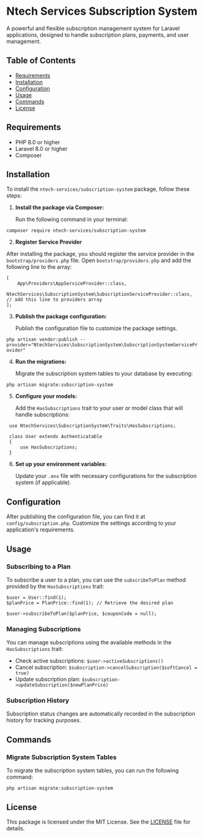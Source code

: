 # Ntech Services Subscription System

A powerful and flexible subscription management system for Laravel applications, designed to handle subscription plans, payments, and user management.

## Table of Contents
- [Requirements](#requirements)
- [Installation](#installation)
- [Configuration](#configuration)
- [Usage](#usage)
- [Commands](#commands)
- [License](#license)

## Requirements

- PHP 8.0 or higher
- Laravel 8.0 or higher
- Composer

## Installation

To install the `ntech-services/subscription-system` package, follow these steps:

1. **Install the package via Composer:**

   Run the following command in your terminal:

  `composer require ntech-services/subscription-system`

  
2. **Register Service Provider**

After installing the package, you should register the service provider in the `bootstrap/providers.php` file. Open `bootstrap/providers.php` and add the following line to the array:

```
[
    App\Providers\AppServiceProvider::class,
    NtechServices\SubscriptionSystem\SubscriptionServiceProvider::class, // add this line to providers array
];
```

3. **Publish the package configuration:**

   Publish the configuration file to customize the package settings.

  `php artisan vendor:publish --provider="NtechServices\SubscriptionSystem\SubscriptionSystemServiceProvider"`

4. **Run the migrations:**

   Migrate the subscription system tables to your database by executing:

  `php artisan migrate:subscription-system`

5. **Configure your models:**

   Add the `HasSubscriptions` trait to your user or model class that will handle subscriptions:

  ```
   use NtechServices\SubscriptionSystem\Traits\HasSubscriptions;

   class User extends Authenticatable
   {
       use HasSubscriptions;
   }
  ```

6. **Set up your environment variables:**

   Update your `.env` file with necessary configurations for the subscription system (if applicable).

## Configuration

After publishing the configuration file, you can find it at `config/subscription.php`. Customize the settings according to your application's requirements.

## Usage

### Subscribing to a Plan

To subscribe a user to a plan, you can use the `subscribeToPlan` method provided by the `HasSubscriptions` trait:

```
$user = User::find(1);
$planPrice = PlanPrice::find(1); // Retrieve the desired plan

$user->subscribeToPlan($planPrice, $couponCode = null);
```

### Managing Subscriptions

You can manage subscriptions using the available methods in the `HasSubscriptions` trait:

- Check active subscriptions: `$user->activeSubscriptions()`
- Cancel subscription: `$subscription->cancelSubscription($softCancel = true)`
- Update subscription plan: `$subscription->updateSubscription($newPlanPrice)`

### Subscription History

Subscription status changes are automatically recorded in the subscription history for tracking purposes.

## Commands

### Migrate Subscription System Tables

To migrate the subscription system tables, you can run the following command:

`php artisan migrate:subscription-system`

## License

This package is licensed under the MIT License. See the [LICENSE](LICENSE) file for details.
